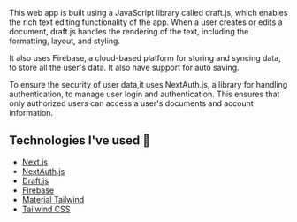 This web app is built using a JavaScript library called draft.js, which enables the rich text editing functionality of the app. When a user creates or edits a document, draft.js handles the rendering of the text, including the formatting, layout, and styling. 

It also uses Firebase, a cloud-based platform for storing and syncing data, to store all the user's data. It also have support for auto saving. 

To ensure the security of user data,it uses NextAuth.js, a library for handling authentication, to manage user login and authentication. This ensures that only authorized users can access a user's documents and account information.



## Technologies I've used 👨‍

- [Next.js](https://nextjs.org/) 
- [NextAuth.js](https://next-auth.js.org/) 
- [Draft.js](https://draftjs.org/) 
- [Firebase](https://firebase.google.com/)
- [Material Tailwind](https://material-tailwind.com/) 
- [Tailwind CSS](https://tailwindcss.com/) 
